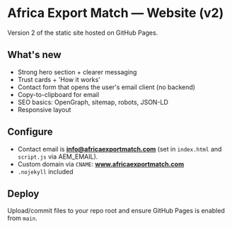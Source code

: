# Africa Export Match — Website (v2)

Version 2 of the static site hosted on GitHub Pages.

## What's new
- Strong hero section + clearer messaging
- Trust cards + 'How it works'
- Contact form that opens the user's email client (no backend)
- Copy-to-clipboard for email
- SEO basics: OpenGraph, sitemap, robots, JSON-LD
- Responsive layout

## Configure
- Contact email is **info@africaexportmatch.com** (set in `index.html` and `script.js` via AEM_EMAIL).
- Custom domain via `CNAME`: **www.africaexportmatch.com**
- `.nojekyll` included

## Deploy
Upload/commit files to your repo root and ensure GitHub Pages is enabled from `main`.
